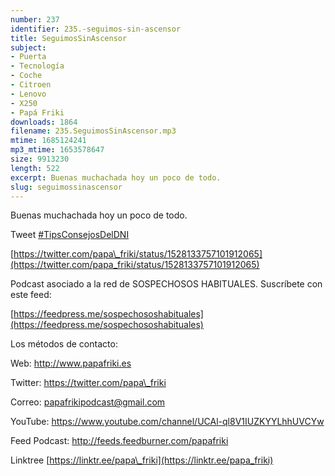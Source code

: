 ```yaml
---
number: 237
identifier: 235.-seguimos-sin-ascensor
title: SeguimosSinAscensor
subject:
- Puerta
- Tecnología
- Coche
- Citroen
- Lenovo
- X250
- Papá Friki
downloads: 1864
filename: 235.SeguimosSinAscensor.mp3
mtime: 1685124241
mp3_mtime: 1653578647
size: 9913230
length: 522
excerpt: Buenas muchachada hoy un poco de todo.
slug: seguimossinascensor
---
```

Buenas muchachada hoy un poco de todo.

Tweet [#TipsConsejosDelDNI](https://twitter.com/hashtag/TipsConsejosDelDNI?src=hashtag_click)

[https://twitter.com/papa\_friki/status/1528133757101912065](https://twitter.com/papa_friki/status/1528133757101912065)

Podcast asociado a la red de SOSPECHOSOS HABITUALES. Suscríbete con este feed:

[https://feedpress.me/sospechososhabituales](https://feedpress.me/sospechososhabituales)

Los métodos de contacto:

Web: http://www.papafriki.es

Twitter: https://twitter.com/papa\_friki

Correo: papafrikipodcast@gmail.com

YouTube: https://www.youtube.com/channel/UCAl-ql8V1IUZKYYLhhUVCYw

Feed Podcast: http://feeds.feedburner.com/papafriki

Linktree [https://linktr.ee/papa\_friki](https://linktr.ee/papa_friki)